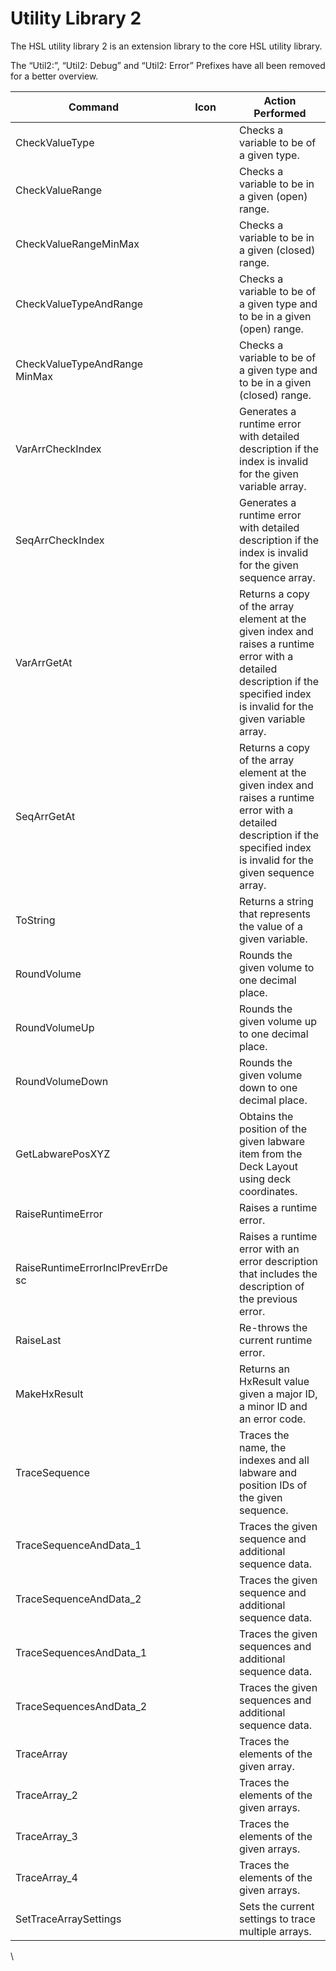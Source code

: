 # Utility Library 2

The HSL utility library 2 is an extension library to the core HSL utility library.

The “Util2:”, “Util2: Debug” and “Util2: Error” Prefixes have all been removed for a better overview.

<table><thead><tr><th width="250">Command</th><th width="76">Icon</th><th>Action Performed</th></tr></thead><tbody><tr><td>CheckValueType</td><td><img src="../../.gitbook/assets/image (723).png" alt="" data-size="original"></td><td>Checks a variable to be of a given type.</td></tr><tr><td>CheckValueRange</td><td><img src="../../.gitbook/assets/image (723).png" alt="" data-size="original"></td><td>Checks a variable to be in a given (open) range.</td></tr><tr><td>CheckValueRangeMinMax</td><td><img src="../../.gitbook/assets/image (723).png" alt="" data-size="original"></td><td>Checks a variable to be in a given (closed) range.</td></tr><tr><td>CheckValueTypeAndRange</td><td><img src="../../.gitbook/assets/image (723).png" alt="" data-size="original"></td><td>Checks a variable to be of a given type and to be in a given (open) range.</td></tr><tr><td>CheckValueTypeAndRange MinMax</td><td><img src="../../.gitbook/assets/image (723).png" alt="" data-size="original"></td><td>Checks a variable to be of a given type and to be in a given (closed) range.</td></tr><tr><td>VarArrCheckIndex</td><td><img src="../../.gitbook/assets/image (723).png" alt="" data-size="original"></td><td>Generates a runtime error with detailed description if the index is invalid for the given variable array.</td></tr><tr><td>SeqArrCheckIndex</td><td><img src="../../.gitbook/assets/image (723).png" alt="" data-size="original"></td><td>Generates a runtime error with detailed description if the index is invalid for the given sequence array.</td></tr><tr><td>VarArrGetAt</td><td><img src="../../.gitbook/assets/image (723).png" alt="" data-size="original"></td><td>Returns a copy of the array element at the given index and raises a runtime error with a detailed description if the specified index is invalid for the given variable array.</td></tr><tr><td>SeqArrGetAt</td><td><img src="../../.gitbook/assets/image (723).png" alt="" data-size="original"></td><td>Returns a copy of the array element at the given index and raises a runtime error with a detailed description if the specified index is invalid for the given sequence array.</td></tr><tr><td>ToString</td><td><img src="../../.gitbook/assets/image (723).png" alt="" data-size="original"></td><td>Returns a string that represents the value of a given variable.</td></tr><tr><td>RoundVolume</td><td><img src="../../.gitbook/assets/image (723).png" alt="" data-size="original"></td><td>Rounds the given volume to one decimal place.</td></tr><tr><td>RoundVolumeUp</td><td><img src="../../.gitbook/assets/image (723).png" alt="" data-size="original"></td><td>Rounds the given volume up to one decimal place.</td></tr><tr><td>RoundVolumeDown</td><td><img src="../../.gitbook/assets/image (723).png" alt="" data-size="original"></td><td>Rounds the given volume down to one decimal place.</td></tr><tr><td>GetLabwarePosXYZ</td><td><img src="../../.gitbook/assets/image (723).png" alt="" data-size="original"></td><td>Obtains the position of the given labware item from the Deck Layout using deck coordinates.</td></tr><tr><td>RaiseRuntimeError</td><td><img src="../../.gitbook/assets/image (723).png" alt="" data-size="original"></td><td>Raises a runtime error.</td></tr><tr><td>RaiseRuntimeErrorInclPrevErrDe sc</td><td><img src="../../.gitbook/assets/image (723).png" alt="" data-size="original"></td><td>Raises a runtime error with an error description that includes the description of the previous error.</td></tr><tr><td>RaiseLast</td><td><img src="../../.gitbook/assets/image (723).png" alt="" data-size="original"></td><td>Re-throws the current runtime error.</td></tr><tr><td>MakeHxResult</td><td><img src="../../.gitbook/assets/image (723).png" alt="" data-size="original"></td><td>Returns an HxResult value given a major ID, a minor ID and an error code.</td></tr><tr><td>TraceSequence</td><td><img src="../../.gitbook/assets/image (723).png" alt="" data-size="original"></td><td>Traces the name, the indexes and all labware and position IDs of the given sequence.</td></tr><tr><td>TraceSequenceAndData_1</td><td><img src="../../.gitbook/assets/image (723).png" alt="" data-size="original"></td><td>Traces the given sequence and additional sequence data.</td></tr><tr><td>TraceSequenceAndData_2</td><td><img src="../../.gitbook/assets/image (723).png" alt="" data-size="original"></td><td>Traces the given sequence and additional sequence data.</td></tr><tr><td>TraceSequencesAndData_1</td><td><img src="../../.gitbook/assets/image (723).png" alt="" data-size="original"></td><td>Traces the given sequences and additional sequence data.</td></tr><tr><td>TraceSequencesAndData_2</td><td><img src="../../.gitbook/assets/image (723).png" alt="" data-size="original"></td><td>Traces the given sequences and additional sequence data.</td></tr><tr><td>TraceArray</td><td><img src="../../.gitbook/assets/image (723).png" alt="" data-size="original"></td><td>Traces the elements of the given array.</td></tr><tr><td>TraceArray_2</td><td><img src="../../.gitbook/assets/image (723).png" alt="" data-size="original"></td><td>Traces the elements of the given arrays.</td></tr><tr><td>TraceArray_3</td><td><img src="../../.gitbook/assets/image (723).png" alt="" data-size="original"></td><td>Traces the elements of the given arrays.</td></tr><tr><td>TraceArray_4</td><td><img src="../../.gitbook/assets/image (723).png" alt="" data-size="original"></td><td>Traces the elements of the given arrays.</td></tr><tr><td>SetTraceArraySettings</td><td><img src="../../.gitbook/assets/image (723).png" alt="" data-size="original"></td><td>Sets the current settings to trace multiple arrays.</td></tr></tbody></table>

\
